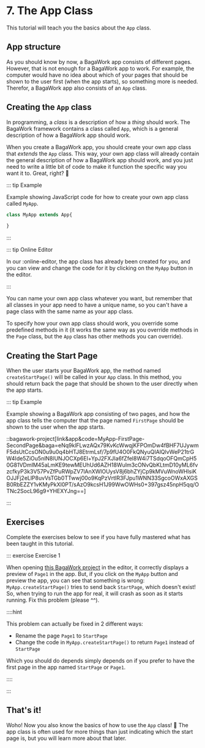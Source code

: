 <script>
	import ViewApp from '$lib/ViewApp.svelte'
</script>

# 7. The App Class
This tutorial will teach you the basics about the `App` class.



## App structure
As you should know by now, a BagaWork app consists of different pages. However, that is not enough for a BagaWork app to work. For example, the computer would have no idea about which of your pages that should be shown to the user first (when the app starts), so something more is needed. Therefor, a BagaWork app also consists of an `App` class.




## Creating the `App` class
In programming, a *class* is a description of how a *thing* should work. The BagaWork framework contains a class called `App`, which is a general description of how a BagaWork app should work.

When you create a BagaWork app, you should create your own app class that *extends* the `App` class. This way, your own app class will already contain the general description of how a BagaWork app should work, and you just need to write a little bit of code to make it function the specific way you want it to. Great, right? 🙂

::: tip Example

Example showing JavaScript code for how to create your own app class called `MyApp`.

```js
class MyApp extends App{
	
}
```

:::

::: tip Online Editor

In our :online-editor, the app class has already been created for you, and you can view and change the code for it by clicking on the `MyApp` button in the editor.

:::

You can name your own app class whatever you want, but remember that all classes in your app need to have a unique name, so you can't have a page class with the same name as your app class.

To specify how your own app class should work, you override some predefined methods in it (it works the same way as you override methods in the `Page` class, but the `App` class has other methods you can override). 




## Creating the Start Page
When the user starts your BagaWork app, the method named `createStartPage()` will be called in your `App` class. In this method, you should return back the page that should be shown to the user directly when the app starts.

::: tip Example

Example showing a BagaWork app consisting of two pages, and how the app class tells the computer that the page named `FirstPage` should be shown to the user when the app starts.

::bagawork-project[link&app&code=MyApp-FirstPage-SecondPage&baga=eNq9klFLwzAQx79KvKcWwqjKFPOmDw4fBHF7UJywmF5dsUtCcsON0u9u0q4bHTJ8EtrmLsf/7p9fU4O0FkQNyuQIAlQlvWeP21trGW4Ide5ZiOu5nlN8lUNJOCXp6El+YpJ2FXJIa6fZfel8W4i7TSdqoOFQmCpH50G81VDmIM45aLmKE9tewMEUhUd6AZH18WuIm3cONvQbKLtmD10yML6fvzcfkyP3k3V57PvZfPuRWpZV7lAnXWlOUysV8j6bhZYjCp9kMVuWnoWHlsiKOJJFj2eLlP8uvVsTGb0TTwwj00o9KqPzVrtIR3FJpu1WNN33SgcoOWxAXGSB0RbEZZY1vKMyPkXl0PT/sAzO9kcsH1J99WwOWHs0+397gsz45npH5qq/OTNc2SocL96g9+YHEXYJng==]

:::



## Exercises
Complete the exercises below to see if you have fully mastered what has been taught in this tutorial.

::: exercise Exercise 1

When opening [this BagaWork project](/editor#eNq1UsFqg0AQ/ZXtXBpBgloCxUuxpZQcWkoTaEsNZNExSs2u7I40Qfz3rjEJUWJLDz0oM755b948rIAXBfgVRDJG8CHKudbscRsUBcMNoYg1M3UVipCaJ1LICWfEFT3zFY6sFiGFVCrBjkDztW5JNdQ2JDKPUWnwPyrIYvBdGwRfNxt3FLBBJolGegPfOdTvpq4XNhRGr8NsxaZt0zHerHaPxpuu5/yhzPqe52Z8TOY1Ws7TTLNsL3OxtDpX2LAB33OMvS34V87R2hzXRW6kOxY7rgL9OU2CuMx30fzR3ov80uMozfJYoRi1UEizgkdoH7qTEwKFbCtLtouIUcoFc69vlpZ9nnkn83ItzizoD4Z0WxJJsV/zJE8kf5l9R/3D8AGxer9MG6XXi/JeEKpghf8f5GvK6VI3WSpm9Icj7NzqOidzXWQyhHiDHG8ysLUX1qL+BtD7XAA=) in the editor, it correctly displays a preview of `Page1` in the app. But, if you click on the `MyApp` button and preview the app, you can see that something is wrong: `MyApp.createStartPage()` tries to send back `StartPage`, which doesn't exist! So, when trying to run the app for real, it will crash as soon as it starts running. Fix this problem (please ^^).

::::hint

This problem can actually be fixed in 2 different ways:

* Rename the page `Page1` to `StartPage`
* Change the code in `MyApp.createStartPage()` to return `Page1` instead of `StartPage`

Which you should do depends simply depends on if you prefer to have the first page in the app named `StartPage` or `Page1`. 

::::

:::




## That's it!
Woho! Now you also know the basics of how to use the `App` class! 🥳 The app class is often used for more things than just indicating which the start page is, but you will learn more about that later.
